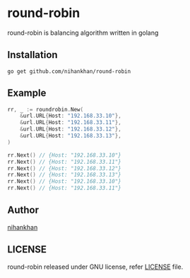 # round-robin
round-robin is balancing algorithm written in golang

## Installation

```shell
go get github.com/nihankhan/round-robin
```

## Example

```go
rr, _ := roundrobin.New(
    &url.URL{Host: "192.168.33.10"},
    &url.URL{Host: "192.168.33.11"},
    &url.URL{Host: "192.168.33.12"},
    &url.URL{Host: "192.168.33.13"},
)

rr.Next() // {Host: "192.168.33.10"}
rr.Next() // {Host: "192.168.33.11"}
rr.Next() // {Host: "192.168.33.12"}
rr.Next() // {Host: "192.168.33.13"}
rr.Next() // {Host: "192.168.33.10"}
rr.Next() // {Host: "192.168.33.11"}
```
## Author
[nihankhan](https://github.com/nihankhan)

## LICENSE
round-robin released under GNU license, refer [LICENSE](https://github.com/nihankhan/round-robin/blob/main/LICENSE) file.
